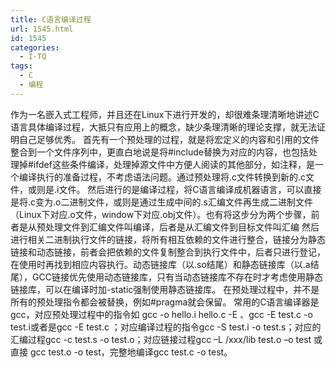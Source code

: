 ```yaml
---
title: C语言编译过程
url: 1545.html
id: 1545
categories:
  - I·TQ
tags:
  - C
  - 编程
---
```


作为一名嵌入式工程师，并且还在Linux下进行开发的，却很难条理清晰地讲述C语言具体编译过程，大抵只有应用上的概念，缺少条理清晰的理论支撑，就无法证明自己足够优秀。 首先有一个预处理的过程，就是将宏定义的内容和引用的文件整合到一个文件序列中，更直白地说是将#include替换为对应的内容，也包括处理掉#ifdef这些条件编译，处理掉源文件中方便人阅读的其他部分，如注释，是一个编译执行的准备过程，不考虑语法问题。通过预处理将.c文件转换到新的.c文件，或则是.i文件。 然后进行的是编译过程，将C语言编译成机器语言，可以直接是将.c变为.o二进制文件，或则是通过生成中间的.s汇编文件再生成二进制文件（Linux下对应.o文件，window下对应.obj文件）。也有将这步分为两个步骤，前者是从预处理文件到汇编文件叫编译，后者是从汇编文件到目标文件叫汇编 然后进行相关二进制执行文件的链接，将所有相互依赖的文件进行整合，链接分为静态链接和动态链接，前者会把依赖的文件复制整合到执行文件中，后者只进行登记，在使用时再找到相应内容执行。动态链接库（以.so结尾）和静态链接库（以.a结尾），GCC链接优先使用动态链接库，只有当动态链接库不存在时才考虑使用静态链接库，可以在编译时加-static强制使用静态链接库。 在预处理过程中，并不是所有的预处理指令都会被替换，例如#pragma就会保留。 常用的C语言编译器是gcc，对应预处理过程中的指令如 gcc -o hello.i hello.c -E 、gcc -E test.c -o test.i或者是gcc -E test.c ；对应编译过程的指令gcc -S test.i -o test.s；对应的汇编过程gcc -c test.s -o test.o；对应链接过程gcc –L /xxx/lib test.o –o test 或直接 gcc test.o -o test，完整地编译gcc test.c -o test。